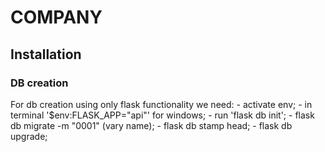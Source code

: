 # COMPANY

## Installation

### DB creation

For db creation using only flask functionality we need:
    - activate env;
    - in terminal '$env:FLASK_APP="api"' for windows;
    - run 'flask db init';
    - flask db migrate -m "0001" (vary name);
    - flask db stamp head;
    - flask db upgrade;
